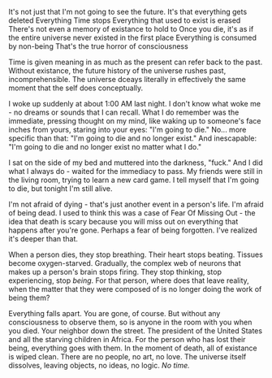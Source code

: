 It's not just that I'm not going to see the future.
It's that everything gets deleted
Everything
Time stops
Everything that used to exist is erased
There's not even a memory of existance to hold to
Once you die, it's as if the entire universe never existed in the first place
Everything is consumed by non-being
That's the true horror of consciousness

Time is given meaning in as much as the present can refer back to the past. Without existance, the future history of the universe rushes past, incomprehensible. The universe dceays literally in effectively the same moment that the self does conceptually.


I woke up suddenly at about 1:00 AM last night. I don't know what woke me - no dreams or sounds that I can recall. What I do remember was the immediate, pressing thought on my mind, like waking up to someone's face inches from yours, staring into your eyes: "I'm going to die." No... more specific than that: "I'm going to die and no longer exist." And inescapable: "I'm going to die and no longer exist no matter what I do."

I sat on the side of my bed and muttered into the darkness, "fuck." And I did what I always do - waited for the immediacy to pass. My friends were still in the living room, trying to learn a new card game. I tell myself that I'm going to die, but tonight I'm still alive.

I'm not afraid of dying - that's just another event in a person's life. I'm afraid of being dead. I used to think this was a case of Fear Of Missing Out - the idea that death is scary because you will miss out on everything that happens after you're gone. Perhaps a fear of being forgotten. I've realized it's deeper than that.

When a person dies, they stop breathing. Their heart stops beating. Tissues become oxygen-starved. Gradually, the complex web of neurons that makes up a person's brain stops firing. They stop thinking, stop experiencing, stop _being_. For that person, where does that leave reality, when the matter that they were composed of is no longer doing the work of being them?

Everything falls apart. You are gone, of course. But without any consciousness to observe them, so is anyone in the room with you when you died. Your neighbor down the street. The president of the United States and all the starving children in Africa. For the person who has lost their being, everything goes with them. In the moment of death, all of existance is wiped clean. There are no people, no art, no love. The universe itself dissolves, leaving objects, no ideas, no logic. _No time._